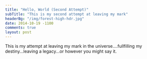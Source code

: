 ```yaml
---
title: "Hello, World (Second Attempt)"
subTitle: "This is my second attempt at leaving my mark"
headerBg: "/img/forest-high-hdr.jpg"
date: 2014-10-19 -1100
comments: true
layout: post
---
```


This is my attempt at leaving my mark in the universe....fullfilling my destiny...leaving a legacy...or however you might say it.